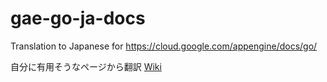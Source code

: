 # gae-go-ja-docs
Translation to Japanese for https://cloud.google.com/appengine/docs/go/

自分に有用そうなページから翻訳
[Wiki](https://github.com/nakamkaz/gae-go-ja-docs/wiki)

